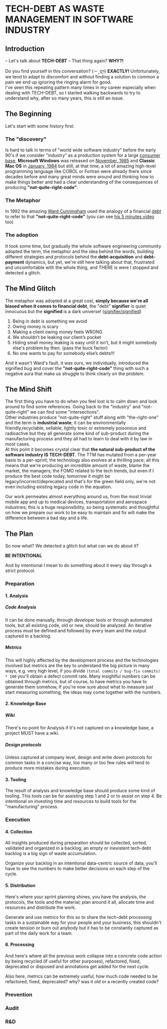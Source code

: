 # TECH-DEBT AS WASTE MANAGEMENT IN SOFTWARE INDUSTRY

## Introduction

– Let's talk about **TECH-DEBT**
– That thing again? **WHY?!**

Do you find yourself in this conversation? (－‸ლ) **EXACTLY!**  Unfortunately, we tend to adapt to discomfort and without finding a solution to common a pain we end up ignoring the ringing alarm for good.  
I've seen this repeating pattern many times in my career especially when dealing with TECH-DEBT, so I started walking backwards to try to understand why, after so many years, this is still an issue.

## The Beginning

Let's start with some history first:

### The "discovery"

Is hard to talk in terms of "world wide software industry" before the early 90's if we consider "industry" as a production system for a large [consumer base](https://en.wikipedia.org/wiki/Customer_base), **Microsoft Windows** was released on [November, 1985](https://en.wikipedia.org/wiki/Microsoft#1985%E2%80%931994:_Windows_and_Office) and **Classic Mac OS** in [January, 1984](https://en.wikipedia.org/wiki/Classic_Mac_OS) but still, at that time, a lot of amazing high-level programming language like COBOL or Fortran were already there since decades before and many great minds were around and thinking how to make things better and had a clear understanding of the consequences of producing **"not-quite-right-code"**.

### The Metaphor

In 1992 the amazing [Ward Cunningham](https://en.wikipedia.org/wiki/Ward_Cunningham) used the analogy of a financial [debt](http://c2.com/doc/oopsla92.html) to refer to that **"not-quite-right-code"** (you can see [his 5 minutes video](https://www.youtube.com/watch?v=pqeJFYwnkjE) too)

### The adoption

It took some time, but gradually the whole software engineering community adopted the term, the metaphor and the idea behind the words, building different strategies and protocols behind the **debt-acquisition** and **debt-payment** dynamics, but yet, we're still here talking about that, frustrated and uncomfortable with the whole thing, and THERE is were I stopped and detected a glitch.

## The Mind Glitch

The metaphor was adopted at a great cost, **simply because we're all biased when it comes to financial debt**, the "debt" **signifier** is quiet innocuous but the **signified** is a dark universe! ([signifier/signified](https://en.wikipedia.org/wiki/Course_in_General_Linguistics))

1. Being in debt is something we avoid
2. Owing money is scary
3. Making a client owing money feels WRONG
4. We shouldn’t be leaking our client’s pocket
5. Hiding small money leaking is easy until it isn’t, but it might somebody else's problem by then. (pass the buck factor)
6. No one wants to pay for somebody else’s debts!!!

And it wasn't Ward's fault, it was ours, we individually, introduced the signified bug and cover the **"not-quite-right-code"** thing with such a negative aura that make us struggle to think clearly on the problem.

## The Mind Shift

The first thing you have to do when you feel lost is to calm down and look around to find some references. Going back to the "industry" and "not-quite-right" we can find some "intersections".  
Other industries produce "not-quite-right" stuff along with "the-right-one" and the term is **industrial waste**; it can be environmentally friendly,recyclable, sellable, lightly toxic or extremely poisonous and radioactive but they all generate some kind of sub-product during the manufacturing process and they all had to learn to deal with it by law in most cases.  
At this point it becomes crystal clear that **the natural sub-product of the software industry IS TECH-DEBT**. The TTM has mutated from a per-year basis to a per-sprint; the technology also evolves at a thrilling pace; all this means that we're producing an incredible amount of waste, blame the market, the managers, the FOMO related to the tech trends, but even if I produce the best code today, tomorrow it might be legacy/incorrect/deprecated and that's for the green field only, we're not even including existing legacy code in the equation.

Our work permeates almost everything around us, from the most trivial mobile app and up to medical devices, transportation and aerospace industries; this is a huge responsibility, so being systematic and thoughtful on how we prepare our work to be easy to maintain and fix will make the difference between a bad day and a life.

## The Plan

So now what? We detected a glitch but what can we do about it? 

**BE INTENTIONAL**  

And by intentional I mean to do something about it every day through a strict protocol.  

### Preparation

#### 1. Analysis

##### Code Analysis

It can be done manually, through developer tools or through automated tools, but all existing code, old or new, should be analyzed. An iterative process must be defined and followed by every team and the output captured in a backlog.

##### Metrics

This will highly affected by the development process and the technologies involved but metrics are the key to understand the big picture in many ways, e.g. very high level, if you divide `(total commits / bug-fix commits) * 100` you'll obtain a defect commit rate. Many insightful numbers can be obtained through metrics, but of course, to have metrics you have to generate them somehow, If you're now sure about what to measure just start measuring something, the ideas may come together with the numbers.

#### 2. Knowledge Base

##### Wiki

There's no point for Analysis if it's not captured on a knowledge base, a project MUST have a wiki.

##### Design protocols

Unless captured at company level, design and write down protocols for common tasks in a concise way, too many or too few rules will tend to produce more mistakes during execution.

#### 3. Tooling

The result of analysis and knowledge base should produce some kind of tooling. This tools can be for assisting step 1 and 2 or to assist on step 4. Be intentional on investing time and resources to build tools for the "manufacturing" process.

### Execution

#### 4. Collection

All insights produced during preparation should be collected, sorted, validated and organized in a backlog; an empty or inexistent tech-debt backlog is a big sign of waste accumulation.

Organize your backlog in an intentional data-centric source of data, you'll have to see the numbers to make better decisions on each step of the cycle.

#### 5. Distribution

Here's where your sprint planning shines, you have the analysis, the protocols, the tools and the material; plan around it all, allocate time and resources and distribute the work.

Generate and use metrics for this so to share the tech-debt processing tasks in a sustainable way for your people and your business, this shouldn't create tension or burn out anybody but it has to be constantly captured as part of the daily work for a team.

#### 6. Processing

And here's where all the previous work collapse into a concrete code action by being recycled (if useful for other purposes), refactored, fixed, deprecated or disposed and annotations get added for the next cycle.

Also here, metrics can be extremely useful, how much code needed to be refactored, fixed, deprecated? why? was it old or a recently created code?

### Prevention

### Audit

### R&D
